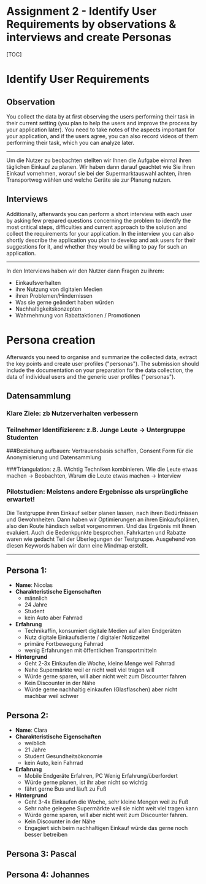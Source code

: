 # Assignment 2  - Identify User Requirements by observations & interviews and create Personas

[TOC]



# Identify User Requirements

## Observation

You collect the data by at first observing the users performing their 
task in their current setting (you plan to help the users and improve 
the process by your application later). You need to take notes of the 
aspects important for your application, and if the users agree, you can 
also record videos of them performing their task, which you can analyze 
later. 

----
Um die Nutzer zu beobachten stellten wir Ihnen die Aufgabe einmal ihren täglichen Einkauf zu planen. Wir haben dann darauf geachtet wie Sie ihren Einkauf vornehmen, worauf sie bei der Supermarktauswahl achten, ihren Transportweg wählen und welche Geräte sie zur Planung nutzen. 

## Interviews

Additionally, afterwards you can perform a short interview with each 
user by asking few prepared questions concerning the problem to identify
the most critical steps, difficulties and current approach to the 
solution and collect the requirements for your application. In the 
interview you can also shortly describe the application you plan to 
develop and ask users for their suggestions for it, and whether they 
would be willing to pay for such an application.

----
In den Interviews haben wir den Nutzer dann Fragen zu ihrem:
* Einkaufsverhalten
* ihre Nutzung von digitalen Medien
* ihren Problemen/Hindernissen
* Was sie gerne geändert haben würden
* Nachhaltigkeitskonzepten
* Wahrnehmung von Rabattaktionen / Promotionen

# Persona creation

Afterwards you need to organise and summarize the collected data, 
extract the key points and create user profiles ("personas"). The 
submission should include the documentation on your preparation for the 
data collection, the data of individual users and the generic user 
profiles ("personas"). 

## Datensammlung

### Klare Ziele: zb Nutzerverhalten verbessern

### Teilnehmer Identifizieren: z.B. Junge Leute -> Untergruppe Studenten

###Beziehung aufbauen: Vertrauensbasis schaffen, Consent Form für die Anonymisierung und Datensammlung

###Triangulation: z.B. Wichtig Techniken kombinieren. Wie die Leute etwas machen -> Beobachten, Warum die Leute etwas machen -> Interview

### Pilotstudien: Meistens andere Ergebnisse als ursprüngliche erwartet!

Die Testgruppe ihren Einkauf selber planen lassen, nach ihren Bedürfnissen und Gewohnheiten. Dann haben wir Optimierungen an ihren Einkaufsplänen, also den Route händisch selbst vorgenommen. Und das Ergebnis mit Ihnen evaluiert. Auch die Bedenkpunkte besprochen. Fahrkarten und Rabatte waren wie gedacht Teil der Überlegungen der Testgruppe. Ausgehend von diesen Keywords haben wir dann eine Mindmap erstellt.

-------------------------------------

## Persona 1:

* **Name**: Nicolas
* **Charakteristische Eigenschaften**
  * männlich
  * 24 Jahre
  * Student
  * kein Auto aber Fahrrad
* **Erfahrung**
  * Technikaffin, konsumiert digitale Medien auf allen Endgeräten
  * Nutz digitale Einkaufsdiente / digitaler Notizzettel
  * primäre Fortbewegung Fahrrad
  * wenig Erfahrungen mit öffentlichen Transportmitteln
* **Hintergrund**
  *  Geht 2-3x Einkaufen die Woche, kleine Menge weil Fahrrad
  * Nahe Supermärkte weil er nicht weit viel tragen will
  * Würde gerne sparen, will aber nicht weit zum Discounter fahren
  * Kein Discounter in der Nähe
  * Würde gerne nachhaltig einkaufen (Glasflaschen) aber nicht machbar weil schwer

## Persona 2:

- **Name**: Clara
- **Charakteristische Eigenschaften**
  - weiblich
  - 21 Jahre
  - Student Gesundheitsökonomie
  - kein Auto, kein Fahrrad
- **Erfahrung**
  - Mobile Endgeräte Erfahren, PC Wenig Erfahrung/überfordert
  - Würde gerne planen, ist ihr aber nicht so wichtig
  - fährt gerne Bus und läuft zu Fuß
- **Hintergrund**
  -  Geht 3-4x Einkaufen die Woche, sehr kleine Mengen weil zu Fuß
  - Sehr nahe gelegene Supermärkte weil sie nicht weit viel tragen kann
  - Würde gerne sparen, will aber nicht weit zum Discounter fahren.
  - Kein Discounter in der Nähe
  - Engagiert sich beim nachhaltigen Einkauf würde das gerne noch besser betreiben

## Persona 3: Pascal



## Persona 4: Johannes